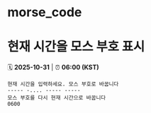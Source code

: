 # morse_code
# 현재 시간을 모스 부호 표시
<!-- MORSE_TIME_START -->
🗓️ **2025-10-31** | ⏰ **06:00 (KST)**

```
현재 시간을 입력하세요. 모스 부호로 바꿉니다
----- -.... ----- -----
모스 부호를 다시 현재 시간으로 바꿉니다
0600
```
<!-- MORSE_TIME_END -->
